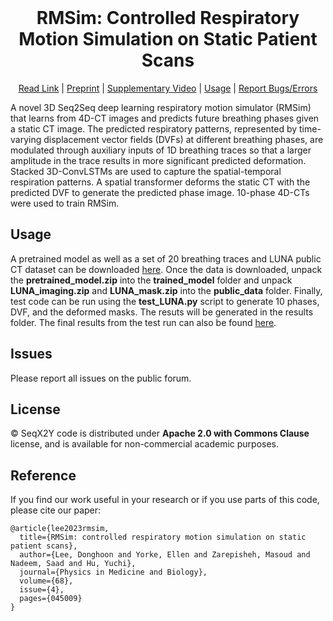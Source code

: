 <!-- PROJECT LOGO -->
<br />
<p align="center">
    <h1 align="center"><strong>RMSim: Controlled Respiratory Motion Simulation on Static Patient Scans</strong></h1>
    <p align="center">
    <a href="https://doi.org/10.1088/1361-6560/acb484">Read Link</a> |
    <a href="https://arxiv.org/pdf/2301.11422.pdf">Preprint</a> |
    <a href="https://youtu.be/xIx8B_Q_R9o">Supplementary Video</a> |
    <a href="#usage">Usage</a> |
    <a href="https://github.com/nadeemlab/SeqX2Y/issues">Report Bugs/Errors</a>
  </p>
</p>

A novel 3D Seq2Seq deep learning respiratory motion simulator (RMSim) that learns from 4D-CT images and predicts future breathing phases given
a static CT image. The predicted respiratory patterns, represented by time-varying displacement vector fields (DVFs) at different breathing phases, are modulated through
auxiliary inputs of 1D breathing traces so that a larger amplitude in the trace results in more significant predicted deformation. Stacked 3D-ConvLSTMs are used to capture
the spatial-temporal respiration patterns. A spatial transformer deforms the static CT with the predicted DVF to generate the predicted phase image. 10-phase 4D-CTs were used to train RMSim. 

## Usage
A pretrained model as well as a set of 20 breathing traces and LUNA public CT dataset can be downloaded [here](https://zenodo.org/record/7730879). Once the data is downloaded, unpack the **pretrained_model.zip** into the **trained_model** folder and unpack **LUNA_imaging.zip** and **LUNA_mask.zip** into the **public_data** folder. Finally, test code can be run using the **test_LUNA.py** script to generate 10 phases, DVF, and the deformed masks. The resuts will be generated in the results folder. The final results from the test run can also be found [here](https://zenodo.org/record/7730879). 

## Issues
Please report all issues on the public forum.


## License
© SeqX2Y code is distributed under **Apache 2.0 with Commons Clause** license, and is available for non-commercial academic purposes. 


## Reference
If you find our work useful in your research or if you use parts of this code, please cite our paper:
```
@article{lee2023rmsim,
  title={RMSim: controlled respiratory motion simulation on static patient scans},
  author={Lee, Donghoon and Yorke, Ellen and Zarepisheh, Masoud and Nadeem, Saad and Hu, Yuchi},
  journal={Physics in Medicine and Biology},
  volume={68},
  issue={4},
  pages={045009}
}
```
